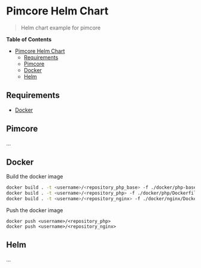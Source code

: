 # Pimcore Helm Chart

> Helm chart example for pimcore

**Table of Contents**

- [Pimcore Helm Chart](#pimcore-helm-chart)
	- [Requirements](#requirements)
	- [Pimcore](#pimcore)
	- [Docker](#docker)
	- [Helm](#helm)

## Requirements

- [Docker](https://www.docker.com/)

## Pimcore

...

## Docker

Build the docker image

```bash
docker build . -t <username>/<repository_php_base> -f ./docker/php-base/Dockerfile
docker build . -t <username>/<repository_php> -f ./docker/php/Dockerfile --build-arg BASE_PHP_IMAGE=<username>/<repository_php_base>
docker build . -t <username>/<repository_nginx> -f ./docker/nginx/Dockerfile --build-arg ASSET_IMAGE=<username>/<repository_php>
```

Push the docker image

```
docker push <username>/<repository_php>
docker push <username>/<repository_nginx>
```

## Helm

...
